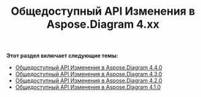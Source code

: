 ﻿---
title: Общедоступный API Изменения в Aspose.Diagram 4.xx
type: docs
weight: 50
url: /ru/net/public-api-changes-in-aspose-diagram-4-x-x/
---
**Этот раздел включает следующие темы:**
- [Общедоступный API Изменения в Aspose.Diagram 4.4.0](/diagram/ru/net/public-api-changes-in-aspose-diagram-4-4-0/)
- [Общедоступный API Изменения в Aspose.Diagram 4.3.0](/diagram/ru/net/public-api-changes-in-aspose-diagram-4-3-0/)
- [Общедоступный API Изменения в Aspose.Diagram 4.2.0](/diagram/ru/net/public-api-changes-in-aspose-diagram-4-2-0/)
- [Общедоступный API Изменения в Aspose.Diagram 4.1.0](/diagram/ru/net/public-api-changes-in-aspose-diagram-4-1-0/)
